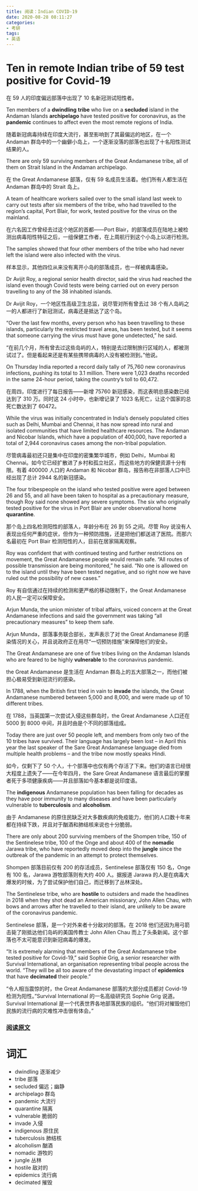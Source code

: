 ```yaml
---
title: 阅读：Indian COVID-19
date: 2020-08-28 08:11:27
categories:
- 考研
tags:
- 英语
---
```


# Ten in remote Indian tribe of 59 test positive for Covid-19
在 59 人的印度偏远部落中出现了 10 名新冠测试阳性者。

Ten members of a **dwindling** **tribe** who live on a **secluded** island in the Andaman Islands **archipelago** have tested positive for coronavirus, as the **pandemic** continues to affect even the most remote regions of India.

随着新冠病毒持续在印度大流行，甚至影响到了其最偏远的地区，在一个 Andaman 群岛中的一个幽僻小岛上，一个逐渐没落的部落也出现了十名阳性测试结果的人。

<!---more--->

There are only 59 surviving members of the Great Andamanese tribe, all of them on Strait Island in the Andaman archipelago.

在 the Great Andamanese 部落，仅有 59 名成员生活着。他们所有人都生活在 Andaman 群岛中的 Strait 岛上。

A team of healthcare workers sailed over to the small island last week to carry out tests after six members of the tribe, who had travelled to the region’s capital, Port Blair, for work, tested positive for the virus on the mainland.

在六名因工作曾经去过这个地区的首都——Port Blair，的部落成员在陆地上被检测出病毒阳性特征之后，一组保健工作者，在上周航行到这个小岛上以进行检测。

The samples showed that four other members of the tribe who had never left the island were also infected with the virus.

样本显示，其他四位从来没有离开小岛的部落成员，也一样被病毒感染。

Dr Avijit Roy, a regional senior health director, said the virus had reached the island even though Covid tests were being carried out on every person travelling to any of the 38 inhabited islands.

Dr Avijit Roy，一个地区性高级卫生总监，说尽管对所有曾去过 38 个有人岛屿之一的人都进行了新冠测试，病毒还是抵达了这个岛。

“Over the last few months, every person who has been travelling to these islands, particularly the restricted travel areas, has been tested, but it seems that someone carrying the virus must have gone undetected,” he said.

“在前几个月，所有曾去过这些岛屿的人，特别是去过限制旅行区域的人，都被测试过了。但是看起来还是有某些携带病毒的人没有被检测到。”他说。

On Thursday India reported a record daily tally of 75,760 new coronavirus infections, pushing its total to 3.1 million. There were 1,023 deaths recorded in the same 24-hour period, taking the country’s toll to 60,472.

在周四，印度进行了每日报告——新增 75760 新冠感染，而这表明总感染数已经达到了 310 万。同时这 24 小时中，也新增记录了 1023 名死亡，让这个国家的总死亡数达到了 60472。

While the virus was initially concentrated in India’s densely populated cities such as Delhi, Mumbai and Chennai, it has now spread into rural and isolated communities that have limited healthcare resources. The Andaman and Nicobar Islands, which have a population of 400,000, have reported a total of 2,944 coronavirus cases among the non-tribal population.

尽管病毒最初还只是集中在印度的密集繁华城市，例如 Delhi，Mumbai 和 Chennai。如今它已经扩散进了乡村和孤立社区，而这些地方的保健资源十分有限。有着 400000 人口的 Andaman 和 Nicobar 群岛，报告称在非部落人口中已经出现了总计 2944 名的新冠感染。

The four tribespeople on the island who tested positive were aged between 26 and 55, and all have been taken to hospital as a precautionary measure, though Roy said none showed any severe symptoms. The six who originally tested positive for the virus in Port Blair are under observational home **quarantine**.

那个岛上四名检测阳性的部落人，年龄分布在 26 到 55 之间。尽管 Roy 说没有人表现出任何严重的症状，但作为一种预防措施，还是把他们都送进了医院。而那六名最初在 Port Blair 检测阳性的人，目前在居家隔离观察。

Roy was confident that with continued testing and further restrictions on movement, the Great Andamanese people would remain safe. “All routes of possible transmission are being monitored,” he said. “No one is allowed on to the island until they have been tested negative, and so right now we have ruled out the possibility of new cases.”

Roy 有自信通过在持续的检测和更严格的移动限制下，the Great Andamanese 的人民一定可以保障安全。

Arjun Munda, the union minister of tribal affairs, voiced concern at the Great Andamanese infections and said the government was taking “all precautionary measures” to keep them safe.

Arjun Munda，部落事务联合部长，发声表示了对 the Great Andamanese 的感染情况的关心，并且说政府正在用尽“一切预防措施”来保障他们的安全。

The Great Andamanese are one of five tribes living on the Andaman Islands who are feared to be highly **vulnerable** to the coronavirus pandemic.

the Great Andamanese 是生活在 Andaman 群岛上的五大部落之一，而他们被担心极易受到新冠流行的感染。

In 1788, when the British first tried in vain to **invade** the islands, the Great Andamanese numbered between 5,000 and 8,000, and were made up of 10 different tribes.

在 1788，当英国第一次尝试入侵这些群岛时，the Great Andamanese 人口还在 5000 到 8000 中间，并且时由是个不同的部落组成。

Today there are just over 50 people left, and members from only two of the 10 tribes have survived. Their language has largely been lost – in April this year the last speaker of the Sare Great Andamanese language died from multiple health problems – and the tribe now mostly speaks Hindi.

如今，仅剩下了 50 个人，十个部落中也仅有两个存活了下来。他们的语言已经很大程度上遗失了——在今年四月，the Sare Great Andamanese 语言最后的掌握者死于多项健康疾病——并且部落如今基本都是说印度语。

The **indigenous** Andamanese population has been falling for decades as they have poor immunity to many diseases and have been particularly vulnerable to **tuberculosis** and **alcoholism**.

由于 Andamanese 的原住民缺乏对大多数疾病的免疫能力，他们的人口数十年来都在持续下跌，并且对于酗酒和肺结核来说也十分脆弱。

There are only about 200 surviving members of the Shompen tribe, 150 of the Sentinelese tribe, 100 of the Onge and about 400 of the **nomadic** Jarawa tribe, who have reportedly moved deep into the **jungle** since the outbreak of the pandemic in an attempt to protect themselves.

Shompen 部落目前仅有 200 的存活成员，Sentinelese 部落仅有 150 名，Onge 有 100 名，Jarawa 游牧部落则有大约 400 人。据报道 Jarawa 的人是在病毒大爆发的时候，为了尝试保护他们自己，而迁移到了丛林深处。

The Sentinelese tribe, who are **hostile** to outsiders and made the headlines in 2018 when they shot dead an American missionary, John Allen Chau, with bows and arrows after he travelled to their island, are unlikely to be aware of the coronavirus pandemic.

Sentinelese 部落，是一个对外来者十分敌对的部落。在 2018 他们还因为用弓箭击毙了刚抵达他们岛屿的美国传教士 John Allen Chau 而上了头条新闻。这个部落也不太可能意识到新冠病毒的爆发。

“It is extremely alarming that members of the Great Andamanese tribe tested positive for Covid-19,” said Sophie Grig, a senior researcher with Survival International, an organisation representing tribal people across the world. “They will be all too aware of the devastating impact of **epidemics** that have **decimated** their people.”

“令人相当震惊的时，the Great Andamanese 部落的大部分成员都对 Covid-19 检测为阳性。”Survival International 的一名高级研究员 Sophie Grig 说道。Survival International 是一个代表世界各地部落民族的组织。“他们将对摧毁他们民族的流行病的灾难性冲击很有体会。”

### [阅读原文](https://www.theguardian.com/world/2020/aug/27/tribespeople-of-andaman-islands-in-bay-of-bengal-test-positive-for-covid-19)

# 词汇
- dwindling 逐渐减少
- tribe 部落
- secluded 偏远；幽静
- archipelago 群岛
- pandemic 大流行
- quarantine 隔离
- vulnerable 脆弱的
- invade 入侵
- indigenous 原住民
- tuberculosis 肺结核
- alcoholism 酗酒
- nomadic 游牧的
- jungle 丛林
- hostile 敌对的
- epidemics 流行病
- decimated 摧毁